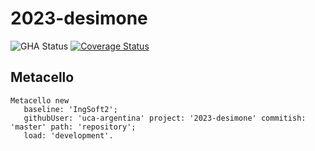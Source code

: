# 2023-desimone

![GHA Status](https://github.com/uca-argentina/2023-desimone/actions/workflows/GHA.yml/badge.svg)
[![Coverage Status](https://coveralls.io/repos/github/uca-argentina/2023-desimone/badge.svg?branch=master)](https://coveralls.io/github/uca-argentina/2023-desimone?branch=master)

## Metacello

```smalltalk
Metacello new
   baseline: 'IngSoft2';
   githubUser: 'uca-argentina' project: '2023-desimone' commitish: 'master' path: 'repository';
   load: 'development'.
```
